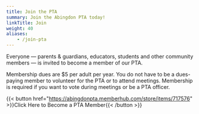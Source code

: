 ```yaml
---
title: Join the PTA
summary: Join the Abingdon PTA today!
linkTitle: Join
weight: 40
aliases:
    - /join-pta
---
```


Everyone — parents & guardians, educators, students and other community members — is invited to become a member of our PTA.

Membership dues are $5 per adult per year. You do not have to be a dues-paying member to volunteer for the PTA or to attend meetings. Membership is required if you want to vote during meetings or be a PTA officer.

{{< button href="https://abingdonpta.memberhub.com/store/items/717576" >}}Click Here to Become a PTA Member{{< /button >}}